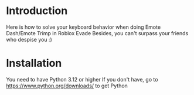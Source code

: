 # Introduction
Here is how to solve your keyboard behavior when doing Emote Dash/Emote Trimp in Roblox Evade
Besides, you can't surpass your friends who despise you :)
# Installation
You need to have Python 3.12 or higher
If you don't have, go to https://www.python.org/downloads/ to get Python
